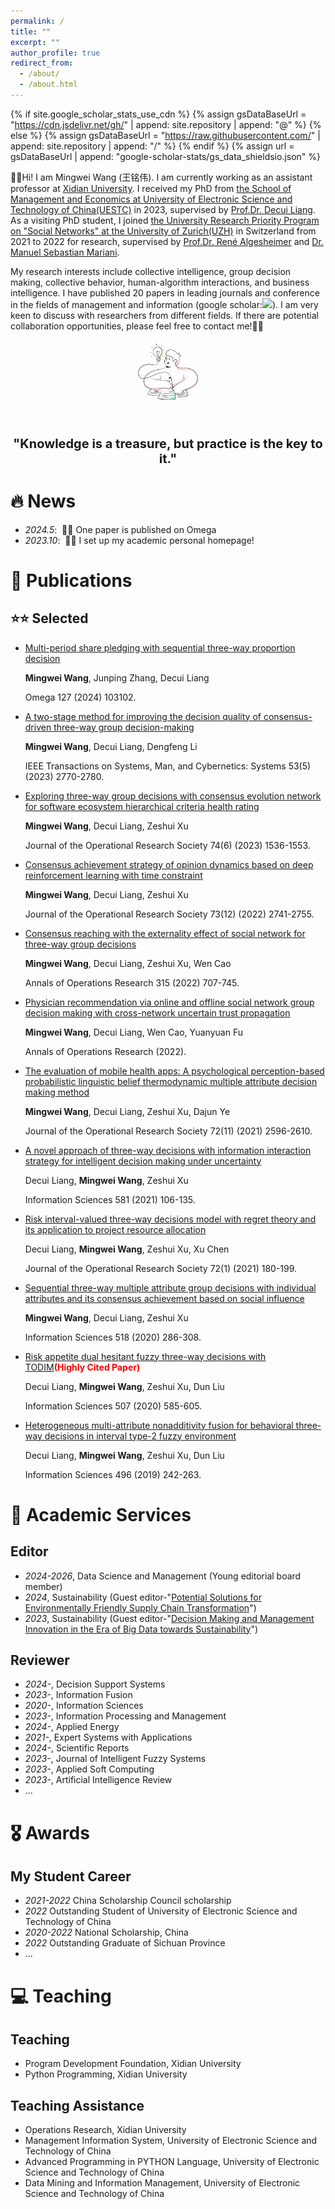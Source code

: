 ```yaml
---
permalink: /
title: ""
excerpt: ""
author_profile: true
redirect_from: 
  - /about/
  - /about.html
---
```


{% if site.google_scholar_stats_use_cdn %}
{% assign gsDataBaseUrl = "https://cdn.jsdelivr.net/gh/" | append: site.repository | append: "@" %}
{% else %}
{% assign gsDataBaseUrl = "https://raw.githubusercontent.com/" | append: site.repository | append: "/" %}
{% endif %}
{% assign url = gsDataBaseUrl | append: "google-scholar-stats/gs_data_shieldsio.json" %}

<span class='anchor' id='about-me'></span>

👋👋Hi! I am Mingwei Wang (王铭伟).
I am currently working as an assistant professor at [Xidian University](https://www.xidian.edu.cn/). I received my PhD from [the School of Management and Economics at University of Electronic Science and Technology of China(UESTC)](https://www.mgmt.uestc.edu.cn/) in 2023, supervised by [Prof.Dr. Decui Liang](https://www.mgmt.uestc.edu.cn/jsnry.jsp?urltype=news.NewsContentUrl&wbtreeid=1020&wbnewsid=12401). As a visiting PhD student, I joined [the University Research Priority Program on "Social Networks" at the University of Zurich(UZH)](https://www.business.uzh.ch/de/research/professorships/market-research.html) in Switzerland from 2021 to 2022 for research, supervised by [Prof.Dr. René Algesheimer](https://www.business.uzh.ch/de/research/professorships/market-research/teamoverview/tcurrent/algesheimer.html) and [Dr. Manuel Sebastian Mariani](https://www.business.uzh.ch/de/research/professorships/market-research/teamoverview/tcurrent/Mariani0.html). 

My research interests include collective intelligence, group decision making, collective behavior, human-algorithm interactions, and business intelligence. I have published 20 papers in leading journals and conference in the fields of management and information (google scholar:<a href='https://scholar.google.com/citations?user=FYjV6XIAAAAJ'><img src="https://img.shields.io/endpoint?url={{ url | url_encode }}&logo=Google%20Scholar&labelColor=f6f6f6&color=9cf&style=flat&label=citations"></a>). I am very keen to discuss with researchers from different fields. If there are potential collaboration opportunities, please feel free to contact me!🤝🤝

<div style="text-align:center; margin-top:5px;">
   <img src="images/idea.png" alt="Idea" style="max-width:20%;">
</div>
<div style="text-align:center; margin-top:50px; font-size:20px; font-weight:bold;">
   "Knowledge is a treasure, but practice is the key to it."
</div>

# 🔥 News
- *2024.5*: &nbsp;🎉🎉 One paper is published on Omega
- *2023.10*: &nbsp;🎉🎉 I set up my academic personal homepage!

# 📝 Publications 
## ⭐️⭐️ Selected
- [Multi-period share pledging with sequential three-way proportion decision](https://www.sciencedirect.com/science/article/pii/S0305048324000689)

  **Mingwei Wang**, Junping Zhang, Decui Liang

  Omega  127 (2024)  103102.

- [A two-stage method for improving the decision quality of consensus-driven three-way group decision-making](https://ieeexplore.ieee.org/abstract/document/9961219)

  **Mingwei Wang**, Decui Liang, Dengfeng Li

  IEEE Transactions on Systems, Man, and Cybernetics: Systems  53(5) (2023)  2770-2780.
  
- [Exploring three-way group decisions with consensus evolution network for software ecosystem hierarchical criteria health rating](https://www.tandfonline.com/doi/abs/10.1080/01605682.2022.2096507)

  **Mingwei Wang**, Decui Liang, Zeshui Xu

  Journal of the Operational Research Society 74(6) (2023) 1536-1553.

- [Consensus achievement strategy of opinion dynamics based on deep reinforcement learning with time constraint](https://www.tandfonline.com/doi/abs/10.1080/01605682.2021.2015257)

  **Mingwei Wang**, Decui Liang, Zeshui Xu

  Journal of the Operational Research Society 73(12) (2022) 2741-2755.

- [Consensus reaching with the externality effect of social network for three-way group decisions](https://link.springer.com/article/10.1007/s10479-020-03875-3)

  **Mingwei Wang**, Decui Liang, Zeshui Xu, Wen Cao

  Annals of Operations Research 315 (2022) 707-745.

- [Physician recommendation via online and offline social network group decision making with cross-network uncertain trust propagation](https://link.springer.com/article/10.1007/s10479-022-04827-9)

  **Mingwei Wang**, Decui Liang, Wen Cao, Yuanyuan Fu

  Annals of Operations Research (2022).

- [The evaluation of mobile health apps: A psychological perception-based probabilistic linguistic belief thermodynamic multiple attribute decision making method](https://www.tandfonline.com/doi/abs/10.1080/01605682.2020.1801361)

  **Mingwei Wang**, Decui Liang, Zeshui Xu, Dajun Ye

  Journal of the Operational Research Society 72(11) (2021) 2596-2610.

- [A novel approach of three-way decisions with information interaction strategy for intelligent decision making under uncertainty](https://www.sciencedirect.com/science/article/pii/S0020025521009683)

  Decui Liang, **Mingwei Wang**, Zeshui Xu

  Information Sciences 581 (2021) 106-135.

- [Risk interval-valued three-way decisions model with regret theory and its application to project resource allocation](https://www.tandfonline.com/doi/abs/10.1080/01605682.2019.1654939)

  Decui Liang, **Mingwei Wang**, Zeshui Xu, Xu Chen

  Journal of the Operational Research Society 72(1) (2021) 180-199.

- [Sequential three-way multiple attribute group decisions with individual attributes and its consensus achievement based on social influence](https://www.sciencedirect.com/science/article/pii/S0020025520300268)

  **Mingwei Wang**, Decui Liang, Zeshui Xu

  Information Sciences 518 (2020) 286-308.

- [Risk appetite dual hesitant fuzzy three-way decisions with TODIM](https://www.sciencedirect.com/science/article/pii/S0020025518309605)**<font color='red'>(Highly Cited Paper)</font>**

  Decui Liang, **Mingwei Wang**, Zeshui Xu, Dun Liu

  Information Sciences 507 (2020) 585-605.

- [Heterogeneous multi-attribute nonadditivity fusion for behavioral three-way decisions in interval type-2 fuzzy environment](https://www.sciencedirect.com/science/article/pii/S0020025519304463)

  Decui Liang, **Mingwei Wang**, Zeshui Xu, Dun Liu

  Information Sciences 496 (2019) 242-263.

# 💬 Academic Services
## Editor
- *2024-2026*, Data Science and Management (Young editorial board member)
- *2024*, Sustainability (Guest editor-"[Potential Solutions for Environmentally Friendly Supply Chain Transformation](https://www.mdpi.com/journal/sustainability/special_issues/H09PO6SV5R)") 
- *2023*, Sustainability (Guest editor-"[Decision Making and Management Innovation in the Era of Big Data towards Sustainability](https://www.mdpi.com/journal/sustainability/special_issues/2M373G7J0N)") 

## Reviewer
- *2024-*, Decision Support Systems
- *2023-*, Information Fusion
- *2020-*, Information Sciences
- *2023-*, Information Processing and Management
- *2024-*, Applied Energy
- *2021-*, Expert Systems with Applications
- *2024-*, Scientific Reports
- *2023-*, Journal of Intelligent Fuzzy Systems
- *2023-*, Applied Soft Computing
- *2023-*, Artificial Intelligence Review
- ...

# 🎖 Awards
## My Student Career
- *2021-2022* China Scholarship Council scholarship 
- *2022* Outstanding Student of University of Electronic Science and Technology of China
- *2020-2022* National Scholarship, China
- *2022* Outstanding Graduate of Sichuan Province
- ...

# 💻 Teaching
## Teaching
- Program Development Foundation,  Xidian University
- Python Programming, Xidian University
  
## Teaching Assistance
- Operations Research, Xidian University
- Management Information System, University of Electronic Science and Technology of China
- Advanced Programming in PYTHON Language, University of Electronic Science and Technology of China
- Data Mining and Information Management, University of Electronic Science and Technology of China

